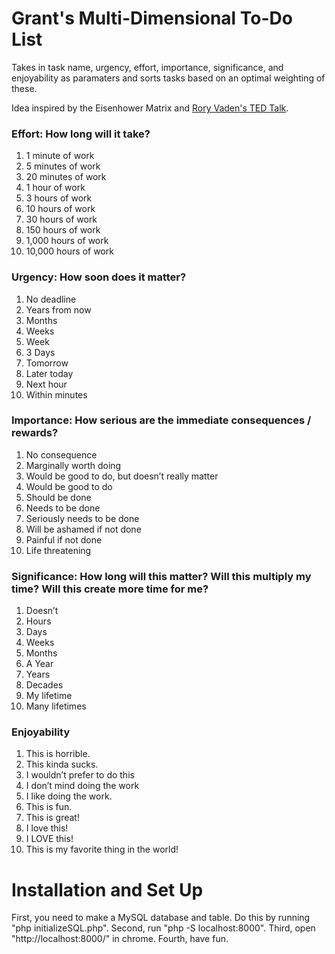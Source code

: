 # Grant's Multi-Dimensional To-Do List
Takes in task name, urgency, effort, importance, significance, and enjoyability as paramaters and sorts tasks based on an optimal weighting of these.

Idea inspired by the Eisenhower Matrix and [Rory Vaden's TED Talk](https://www.youtube.com/watch?v=y2X7c9TUQJ8).

### Effort: How long will it take?
1. 1 minute of work
2. 5 minutes of work
3. 20 minutes of work
4. 1 hour of work
5. 3 hours of work
6. 10 hours of work
7. 30 hours of work
8. 150 hours of work
9. 1,000 hours of work
10. 10,000 hours of work

### Urgency: How soon does it matter?
1. No deadline
2. Years from now
3. Months
4. Weeks
5. Week
6. 3 Days
7. Tomorrow
8. Later today
9. Next hour
10. Within minutes

### Importance: How serious are the immediate consequences / rewards?
1. No consequence
2. Marginally worth doing
3. Would be good to do, but doesn’t really matter
4. Would be good to do
5. Should be done
6. Needs to be done
7. Seriously needs to be done
8. Will be ashamed if not done
8. Painful if not done
10. Life threatening

### Significance: How long will this matter? Will this multiply my time? Will this create more time for me?
1. Doesn’t
2. Hours
3. Days
4. Weeks
5. Months
6. A Year
7. Years
8. Decades
9. My lifetime
10. Many lifetimes

### Enjoyability
1. This is horrible. 
2. This kinda sucks.
3. I wouldn’t prefer to do this
4. I don’t mind doing the work 
5. I like doing the work.
6. This is fun.
7. This is great!
8. I love this!
9. I LOVE this!
10. This is my favorite thing in the world!

# Installation and Set Up
First, you need to make a MySQL database and table. Do this by running "php initializeSQL.php".
Second, run "php -S localhost:8000".
Third, open "http://localhost:8000/" in chrome.
Fourth, have fun.
